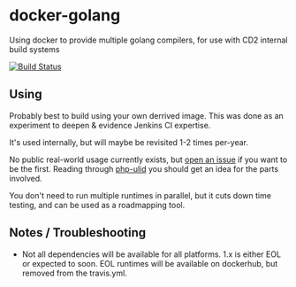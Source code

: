 # docker-golang
Using docker to provide multiple golang compilers, for use with CD2 internal build systems

[![Build Status](https://travis-ci.org/CODESIGN2/docker-golang.svg?branch=master)](https://travis-ci.org/CODESIGN2/docker-golang)

## Using

Probably best to build using your own derrived image. This was done as an experiment to deepen & evidence Jenkins CI expertise. 

It's used internally, but will maybe be revisited 1-2 times per-year.

No public real-world usage currently exists, but [open an issue](./issues) if you want to be the first. Reading through [php-ulid](https://github.com/Lewiscowles1986/php-ulid/blob/3358ae90d67474ddf9ce96753110459136b9eb76/Jenkinsfile) you should get an idea for the parts involved.

You don't need to run multiple runtimes in parallel, but it cuts down time testing, and can be used as a roadmapping tool.

## Notes / Troubleshooting

- Not all dependencies will be available for all platforms. 1.x is either EOL or expected to soon. EOL runtimes will be available on dockerhub, but removed from the travis.yml.
